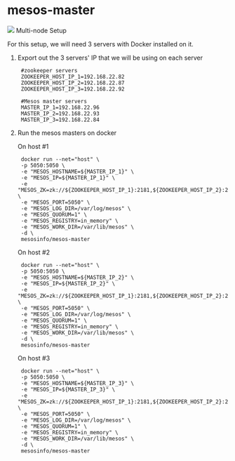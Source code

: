 mesos-master
===========================================================
[![](https://badge.imagelayers.io/mesosinfo/mesos-master:ubuntu-14.04.svg)](https://imagelayers.io/?images=mesosinfo/mesos-master:ubuntu-14.04 'Get your own badge on imagelayers.io')
Multi-node Setup

For this setup, we will need 3 servers with Docker installed on it.

1. Export out the 3 servers' IP that we will be using on each server

		#zookeeper servers
        ZOOKEEPER_HOST_IP_1=192.168.22.82
        ZOOKEEPER_HOST_IP_2=192.168.22.87
        ZOOKEEPER_HOST_IP_3=192.168.22.92

		#Mesos master servers
		MASTER_IP_1=192.168.22.96
		MASTER_IP_2=192.168.22.93
		MASTER_IP_3=192.168.22.84

		 
2. Run the mesos masters on docker

    On host #1

		docker run --net="host" \
		-p 5050:5050 \
		-e "MESOS_HOSTNAME=${MASTER_IP_1}" \
		-e "MESOS_IP=${MASTER_IP_1}" \
		-e "MESOS_ZK=zk://${ZOOKEEPER_HOST_IP_1}:2181,${ZOOKEEPER_HOST_IP_2}:2181,${ZOOKEEPER_HOST_IP_3}:2181/mesos" \
		-e "MESOS_PORT=5050" \
		-e "MESOS_LOG_DIR=/var/log/mesos" \
		-e "MESOS_QUORUM=1" \
		-e "MESOS_REGISTRY=in_memory" \
		-e "MESOS_WORK_DIR=/var/lib/mesos" \
		-d \
		mesosinfo/mesos-master


    On host #2

		docker run --net="host" \
		-p 5050:5050 \
		-e "MESOS_HOSTNAME=${MASTER_IP_2}" \
		-e "MESOS_IP=${MASTER_IP_2}" \
		-e "MESOS_ZK=zk://${ZOOKEEPER_HOST_IP_1}:2181,${ZOOKEEPER_HOST_IP_2}:2181,${ZOOKEEPER_HOST_IP_3}:2181/mesos" \
		-e "MESOS_PORT=5050" \
		-e "MESOS_LOG_DIR=/var/log/mesos" \
		-e "MESOS_QUORUM=1" \
		-e "MESOS_REGISTRY=in_memory" \
		-e "MESOS_WORK_DIR=/var/lib/mesos" \
		-d \
		mesosinfo/mesos-master

    On host #3

		docker run --net="host" \
		-p 5050:5050 \
		-e "MESOS_HOSTNAME=${MASTER_IP_3}" \
		-e "MESOS_IP=${MASTER_IP_3}" \
		-e "MESOS_ZK=zk://${ZOOKEEPER_HOST_IP_1}:2181,${ZOOKEEPER_HOST_IP_2}:2181,${ZOOKEEPER_HOST_IP_3}:2181/mesos" \
		-e "MESOS_PORT=5050" \
		-e "MESOS_LOG_DIR=/var/log/mesos" \
		-e "MESOS_QUORUM=1" \
		-e "MESOS_REGISTRY=in_memory" \
		-e "MESOS_WORK_DIR=/var/lib/mesos" \
		-d \
		mesosinfo/mesos-master
		
